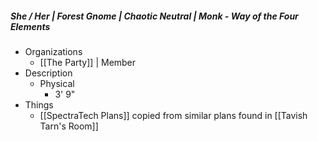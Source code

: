 ##### She / Her | Forest Gnome | Chaotic Neutral | Monk - Way of the Four Elements
 
- Organizations 
	- [[The Party]] | Member
- Description
	- Physical 
		- 3' 9"
- Things 
	- [[SpectraTech Plans]] copied from similar plans found in [[Tavish Tarn's Room]]
